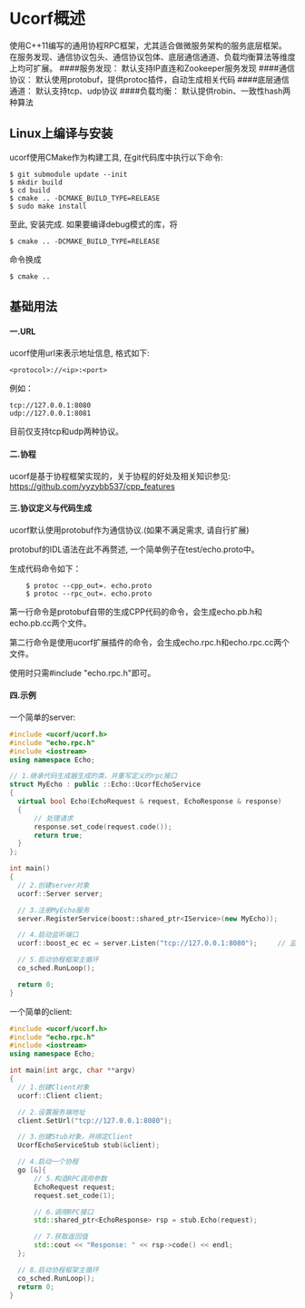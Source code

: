 # Ucorf概述
使用C++11编写的通用协程RPC框架，尤其适合做微服务架构的服务底层框架。
在服务发现、通信协议包头、通信协议包体、底层通信通道、负载均衡算法等维度上均可扩展。
####服务发现：
    默认支持IP直连和Zookeeper服务发现
####通信协议：
    默认使用protobuf，提供protoc插件，自动生成相关代码
####底层通信通道：
    默认支持tcp、udp协议
####负载均衡：
    默认提供robin、一致性hash两种算法

## Linux上编译与安装
  ucorf使用CMake作为构建工具, 在git代码库中执行以下命令:
  
    $ git submodule update --init
    $ mkdir build
    $ cd build
    $ cmake .. -DCMAKE_BUILD_TYPE=RELEASE
    $ sudo make install
 
 至此, 安装完成. 如果要编译debug模式的库，将
 
    $ cmake .. -DCMAKE_BUILD_TYPE=RELEASE
 命令换成
 
    $ cmake ..

## 基础用法
#### 一.URL
  ucorf使用url来表示地址信息, 格式如下:
  
    <protocol>://<ip>:<port>
  例如：
  
    tcp://127.0.0.1:8080
    udp://127.0.0.1:8081
  目前仅支持tcp和udp两种协议。
  
#### 二.协程
  ucorf是基于协程框架实现的，关于协程的好处及相关知识参见: https://github.com/yyzybb537/cpp_features
  
#### 三.协议定义与代码生成
  ucorf默认使用protobuf作为通信协议.(如果不满足需求, 请自行扩展)
  
  protobuf的IDL语法在此不再赘述, 一个简单例子在test/echo.proto中。
  
  生成代码命令如下：
  
        $ protoc --cpp_out=. echo.proto
        $ protoc --rpc_out=. echo.proto
        
  第一行命令是protobuf自带的生成CPP代码的命令，会生成echo.pb.h和echo.pb.cc两个文件。
  
  第二行命令是使用ucorf扩展插件的命令，会生成echo.rpc.h和echo.rpc.cc两个文件。
  
  使用时只需#include "echo.rpc.h"即可。
  
#### 四.示例
  一个简单的server:
  ~~~~~~~~~~cpp
#include <ucorf/ucorf.h>
#include "echo.rpc.h"
#include <iostream>
using namespace Echo;

// 1.继承代码生成器生成的类，并重写定义的rpc接口
struct MyEcho : public ::Echo::UcorfEchoService
{
    virtual bool Echo(EchoRequest & request, EchoResponse & response)
    {
        // 处理请求
        response.set_code(request.code());
        return true;
    }
};

int main()
{
    // 2.创建server对象
    ucorf::Server server;

    // 3.注册MyEcho服务
    server.RegisterService(boost::shared_ptr<IService>(new MyEcho));

    // 4.启动监听端口
    ucorf::boost_ec ec = server.Listen("tcp://127.0.0.1:8080");     // 监听本机8080端口

    // 5.启动协程框架主循环
    co_sched.RunLoop();     

    return 0;
}
  ~~~~~~~~~~
  一个简单的client:
  ~~~~~~~~~~cpp
#include <ucorf/ucorf.h>
#include "echo.rpc.h"
#include <iostream>
using namespace Echo;

int main(int argc, char **argv)
{
    // 1.创建Client对象
    ucorf::Client client;

    // 2.设置服务端地址
    client.SetUrl("tcp://127.0.0.1:8080");

    // 3.创建Stub对象，并绑定Client
    UcorfEchoServiceStub stub(&client);

    // 4.启动一个协程
    go [&]{
        // 5.构造RPC调用参数
        EchoRequest request;
        request.set_code(1);

        // 6.调用RPC接口
        std::shared_ptr<EchoResponse> rsp = stub.Echo(request);

        // 7.获取返回值
        std::cout << "Response: " << rsp->code() << endl;
    };

    // 8.启动协程框架主循环
    co_sched.RunLoop();
    return 0;
}
  ~~~~~~~~~~
  
  
